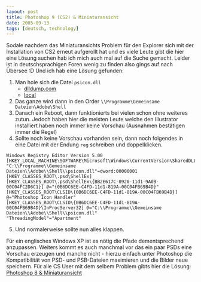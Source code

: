 ```yaml
---
layout: post
title: Photoshop 9 (CS2) & Miniaturansicht
date: 2005-09-13
tags: [deutsch, technology]
---
```


Sodale nachdem das Miniaturansichts Problem für den Explorer sich mit der Installation von CS2 erneut aufgerollt hat und es viele Leute gibt die hier eine Lösung suchen hab ich mich auch mal auf die Suche gemacht. Leider ist in deutschsprachigen Foren wenig zu finden also gings auf nach Übersee :D Und ich hab eine Lösung gefunden:

1. Man hole sich die Datei `psicon.dll` 
    * [dlldump.com](http://www.dlldump.com/download-dll-files.php/dllfiles/P/psicon.dll/download.html)
    * [local](/files/psicon.dll)
2. Das ganze wird dann in den Order `\\Programme\Gemeinsame Dateien\Adobe\Shell`
3. Danach ein Reboot, dann funktionierts bei vielen schon ohne weiteres zutun. Jedoch haben hier die meisten Leute welche den Illustrator installiert haben noch immer keine Vorschau (Ausnahmen bestätigen immer die Regel)
4. Sollte noch keine Vorschau vorhanden sein, dann noch folgendes in eine Datei mit der Endung `reg` schreiben und doppelklicken.
```
Windows Registry Editor Version 5.00
[HKEY_LOCAL_MACHINE\SOFTWARE\Microsoft\Windows\CurrentVersion\SharedDLLs] "C:\\Programme\\Gemeinsame Dateien\\Adobe\\Shell\\psicon.dll"=dword:00000001
[HKEY_CLASSES_ROOT\.psd\ShellEx]
[HKEY_CLASSES_ROOT\.psd\ShellEx\{BB2E617C-0920-11d1-9A0B-00C04FC2D6C1}] @="{0B6DC6EE-C4FD-11d1-819A-00C04FB69B4D}"
[HKEY_CLASSES_ROOT\CLSID\{0B6DC6EE-C4FD-11d1-819A-00C04FB69B4D}] @="Photoshop Icon Handler"
[HKEY_CLASSES_ROOT\CLSID\{0B6DC6EE-C4FD-11d1-819A-00C04FB69B4D}\InProcServer32] @="C:\\Programme\\Gemeinsame Dateien\\Adobe\\Shell\\psicon.dll"
"ThreadingModel"="Apartment"
```
5. Und normalerweise sollte nun alles klappen.

Für ein englisches Windows XP ist es nötig die Pfade dementsprechend anzupassen. Weiters kommt es auch manchmal vor das ein paar PSDs eine Vorschau erzeugen und manche nicht - hierzu einfach unter Photoshop die Kompatibilität von PSD- und PSB-Dateien maximieren und die Bilder neue speichern. Für alle CS User mit dem selbem Problem gibts hier die Lösung: [Photoshop 8 & Miniaturansicht](2005-09-13-photoshop-9-und-miniaturansicht.md)
